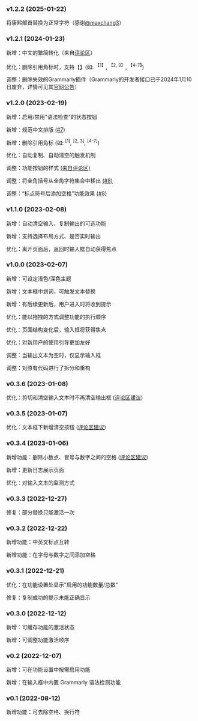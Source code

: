 ### v1.2.2 (2025-01-22)

将康熙部首替换为正常字符（感谢[@maxchang3](https://github.com/maxchang3)）

### v1.2.1 (2024-01-23)

新增：中文的繁简转化（来自[评论区](https://www.bilibili.com/video/BV1ZG4y1N7oM/?vd_source=7490b187b13c8874f7ba5e1d47db63d7#reply191768370000)）

优化：删除引用角标时，支持【】(如: <sup>【1】</sup>, <sup>【2, 3】</sup>, <sup>【4-7】</sup>)

调整：删除失效的Grammarly插件（Grammarly的开发者接口已于2024年1月10日废弃，详情可见其[官网公告](https://developer.grammarly.com/)）

### v1.2.0 (2023-02-19)

新增：启用/禁用"语法检查"的状态按钮

新增：规范中文排版 [(#7)](https://github.com/laorange/paper-assistant/issues/7)

新增：删除引用角标 (如: <sup>[1]</sup>, <sup>[2, 3]</sup>, <sup>[4-7]</sup>)

优化：自动复制、自动清空的触发机制

调整：功能按钮的样式 [(来自评论区)](https://www.bilibili.com/video/BV1ZG4y1N7oM/#reply152210013200)

调整：将全角括号从全角字符集合中移出 [(#8)](https://github.com/laorange/paper-assistant/issues/8)

调整：“标点符号后添加空格”功能效果 [(#8)](https://github.com/laorange/paper-assistant/issues/8#issuecomment-1432508145)

### v1.1.0 (2023-02-08)

新增：自动清空输入、复制输出的可选功能

新增：支持选择布局方式、是否实时输出

优化：离开页面后，返回时输入框自动获得焦点

### v1.0.0 (2023-02-07)

新增：可设定浅色/深色主题

新增：文本框中划词，可触发文本替换

新增：有后续更新后，用户进入时将收到提示

优化：能以拖拽的方式调整功能的执行顺序

优化：页面结构变化后，输入框将获得焦点

优化：对新用户的使用引导更加友好

调整：当输出文本为空时，仅显示输入框

调整：对原有代码进行了拆分和重构

### v0.3.6 (2023-01-08)

优化：剪切和清空输入文本时不再清空输出框 ([评论区建议](https://www.bilibili.com/video/BV1T24y1X78w/#reply145757356944))

### v0.3.5 (2023-01-07)

优化：文本框下新增清空按钮 ([评论区建议](https://www.bilibili.com/video/BV1T24y1X78w/#reply145609989120))

### v0.3.4 (2023-01-06)

新增功能：删除小数点、冒号与数字之间的空格 ([评论区建议](https://www.bilibili.com/video/BV1T24y1X78w/#reply145368905056))

新增：更新日志展示页面

优化：对输入文本的监测方式

### v0.3.3 (2022-12-27)

修复：部分替换只能激活一次

### v0.3.2 (2022-12-22)

新增功能：中英文标点互转

新增功能：在字母与数字之间添加空格

### v0.3.1 (2022-12-21)

优化：在功能设置处显示"启用的功能数量/总数"

修复：复制成功的提示未能正确显示

### v0.3.0 (2022-12-12)

新增：可缓存功能的激活状态

新增：可调整功能激活顺序

### v0.2 (2022-12-07)

新增：可在功能设置中按需启用功能

新增：在输入框中内置 Grammarly 语法检测功能

### v0.1 (2022-08-12)

新增功能：可去除空格、换行符
